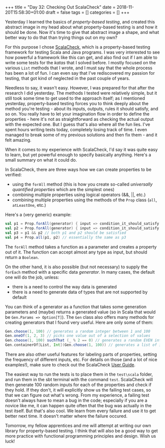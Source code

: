 +++
title = "Day 32: Checking Out ScalaCheck"
date = 2018-11-20T15:58:30+01:00
draft = false
tags = []
categories = []
+++

Yesterday I learned the basics of _property-based testing_, and created this abstract image in my head about what property-based testing is and how it should be done. Now it's time to give that abstract image a shape, and what better way to do that than trying things out on my own?

For this purpose I chose [ScalaCheck](https://www.scalacheck.org/), which is a property-based testing framework for testing Scala and Java programs. I was very interested to see how powerful a framework like this can get, and also find out if I am able to write some tests for the _katas_ that I solved before. I mostly focused on the various `List` methods that I wrote, and I must say that the whole process has been a lot of fun. I can even say that I've rediscovered my passion for testing, that got kind of neglected in the past couple of years.

Needless to say, it wasn't easy. However, I was prepared for that after the research I did yesterday. The methods I tested were relatively simple, but it still took some time to get used to the approach itself; as I mentioned yesterday, property-based testing forces you to think deeply about the method you're testing - about its inputs, outputs, rules it should satisfy, and so on. You really have to let your imagination flow in order to define the properties - here it's not as straightforward as checking the actual output with the expected one. But I guess that's also where all the fun lies. I've spent hours writing tests today, completely losing track of time. I even managed to break some of my previous solutions and then fix them - and it felt amazing.

When it comes to my experience with ScalaCheck, I'd say it was quite easy to learn, but yet powerful enough to specify basically anything. Here's a small summary on what it could do.

In ScalaCheck, there are three ways how we can create properties to be verified:

* using the `forAll` method (this is how you create so-called _universally quantified properties_ which are the simplest ones)
* combining multiple properties using logical operators (&&, ||, etc.)
* combining multiple properties using the methods of the `Prop` class (`all`, `atLeastOne`, etc.)

Here's a (very generic) example:

``` scala
val p1 = Prop.forAll(generator) { input => condition_it_should_satisfy }
val p2 = Prop.forAll(generator) { input => condition_it_should_satisfy }
val p3 = p1 && p2 // both p1 and p2 should be satisfied
val p4 = Prop.all(p1, p2) // essentially the same as p3
```

The `forAll` method takes a function as a parameter and creates a property out of it. The function can accept almost any type as input, but should return a `Boolean`. 

On the other hand, it is also possible (but not necessary) to supply the `forEach` method with a specific data _generator_. In many cases, the default one will do the job, unless:

* there is a need to control the way data is generated
* there is a need to generate data of types that are not supported by default

You can think of a generator as a function that takes some generation parameters and (maybe) returns a generated value (so in Scala that would be `Gen.Params => Option[T]`). The `Gen` class also offers many methods for creating generators that I found very useful. Here are only some of them:

``` scala
Gen.choose(1, 100) // generates a random integer between 1 and 100
Gen.oneOf(1, 2, 3) // picks one value out of a selection of values
Gen.choose(1, 100) suchThat (_ % 2 == 0) // generates a random EVEN integer between 1 and 100
Gen.containerOf[List, Int](Gen.choose(1, 100)) // generates a list of integers with elements that have the value between 1 and 100
```

There are also other useful features for labeling parts of properties, setting the frequency of different inputs, etc. For details on those (and a lot of nice examples!), make sure to check out the ScalaCheck [User Guide](https://github.com/rickynils/scalacheck/blob/master/doc/UserGuide.md).

The easiest way to run the tests is to place them in the `test\scala` folder, and run them in the sbt terminal with the command `test`. ScalaCheck will then generate 100 random inputs for each of the properties and check if they hold. If they don't, it will explicitly show us the failing test cases, so that we can figure out what's wrong. From my experience, a failing test doesn't always have to mean a bug in the code; especially if you are a novice like me, it can happen quite often that the bug was actually in the test itself. But that's also cool. We learn from every failure and use it to get better next time. It doesn't matter where the failure occured.

Tomorrow, my fellow apprentices and me will attempt at writing our own library for property-based testing. I think that will also be a good way to get more practice with functional programming principles and design. Wish us luck!

